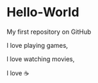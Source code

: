 # Hello-World

My first repository on GitHub

I love playing games,

l love watching movies,

I love ☕
